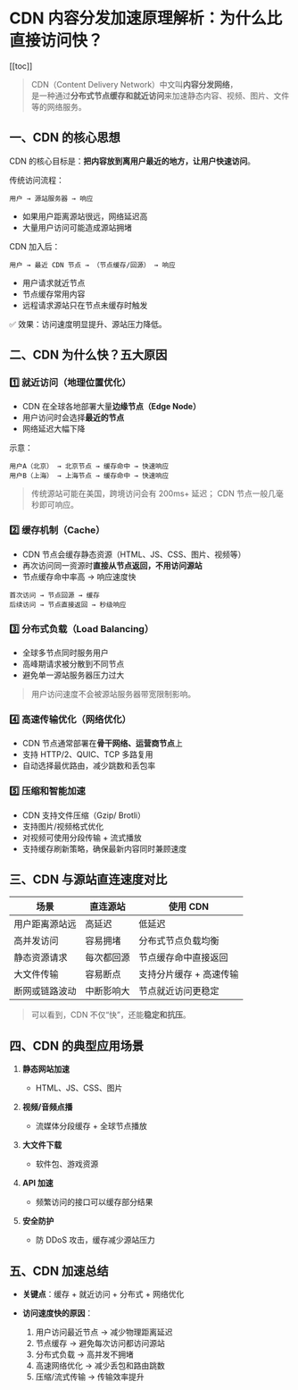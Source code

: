 # CDN 内容分发加速原理解析：为什么比直接访问快？

[[toc]]

> CDN（Content Delivery Network）中文叫**内容分发网络**，  
> 是一种通过**分布式节点缓存和就近访问**来加速静态内容、视频、图片、文件等的网络服务。

## 一、CDN 的核心思想

CDN 的核心目标是：**把内容放到离用户最近的地方，让用户快速访问**。

传统访问流程：

```
用户 → 源站服务器 → 响应
```

- 如果用户距离源站很远，网络延迟高
- 大量用户访问可能造成源站拥堵

CDN 加入后：

```
用户 → 最近 CDN 节点 → （节点缓存/回源） → 响应
```

- 用户请求就近节点
- 节点缓存常用内容
- 远程请求源站只在节点未缓存时触发

✅ 效果：访问速度明显提升、源站压力降低。

## 二、CDN 为什么快？五大原因

### 1️⃣ 就近访问（地理位置优化）

- CDN 在全球各地部署大量**边缘节点（Edge Node）**
- 用户访问时会选择**最近的节点**
- 网络延迟大幅下降

示意：

```
用户A（北京） → 北京节点 → 缓存命中 → 快速响应
用户B（上海） → 上海节点 → 缓存命中 → 快速响应
```

> 传统源站可能在美国，跨境访问会有 200ms+ 延迟； CDN 节点一般几毫秒即可响应。

### 2️⃣ 缓存机制（Cache）

- CDN 节点会缓存静态资源（HTML、JS、CSS、图片、视频等）
- 再次访问同一资源时**直接从节点返回，不用访问源站**
- 节点缓存命中率高 → 响应速度快

```
首次访问 → 节点回源 → 缓存
后续访问 → 节点直接返回 → 秒级响应
```

### 3️⃣ 分布式负载（Load Balancing）

- 全球多节点同时服务用户
- 高峰期请求被分散到不同节点
- 避免单一源站服务器压力过大

> 用户访问速度不会被源站服务器带宽限制影响。

### 4️⃣ 高速传输优化（网络优化）

- CDN 节点通常部署在**骨干网络、运营商节点**上
- 支持 HTTP/2、QUIC、TCP 多路复用
- 自动选择最优路由，减少跳数和丢包率

### 5️⃣ 压缩和智能加速

- CDN 支持文件压缩（Gzip/ Brotli）
- 支持图片/视频格式优化
- 对视频可使用分段传输 + 流式播放
- 支持缓存刷新策略，确保最新内容同时兼顾速度

## 三、CDN 与源站直连速度对比

| 场景           | 直连源站   | 使用 CDN                |
| -------------- | ---------- | ----------------------- |
| 用户距离源站远 | 高延迟     | 低延迟                  |
| 高并发访问     | 容易拥堵   | 分布式节点负载均衡      |
| 静态资源请求   | 每次都回源 | 节点缓存命中直接返回    |
| 大文件传输     | 容易断点   | 支持分片缓存 + 高速传输 |
| 断网或链路波动 | 中断影响大 | 节点就近访问更稳定      |

> 可以看到，CDN 不仅“快”，还能**稳定和抗压**。

## 四、CDN 的典型应用场景

1. **静态网站加速**

   - HTML、JS、CSS、图片

2. **视频/音频点播**

   - 流媒体分段缓存 + 全球节点播放

3. **大文件下载**

   - 软件包、游戏资源

4. **API 加速**

   - 频繁访问的接口可以缓存部分结果

5. **安全防护**

   - 防 DDoS 攻击，缓存减少源站压力

## 五、CDN 加速总结

- **关键点**：缓存 + 就近访问 + 分布式 + 网络优化
- **访问速度快的原因**：

  1. 用户访问最近节点 → 减少物理距离延迟
  2. 节点缓存 → 避免每次访问都访问源站
  3. 分布式负载 → 高并发不拥堵
  4. 高速网络优化 → 减少丢包和路由跳数
  5. 压缩/流式传输 → 传输效率提升
